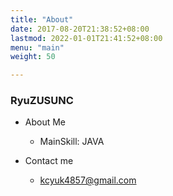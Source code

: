 ```yaml
---
title: "About"
date: 2017-08-20T21:38:52+08:00
lastmod: 2022-01-01T21:41:52+08:00
menu: "main"
weight: 50

---
```


### RyuZUSUNC

- About Me
  - MainSkill: JAVA 

- Contact me
  - kcyuk4857@gmail.com